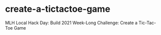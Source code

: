 # create-a-tictactoe-game
MLH Local Hack Day: Build 2021 Week-Long Challenge: Create a Tic-Tac-Toe Game
